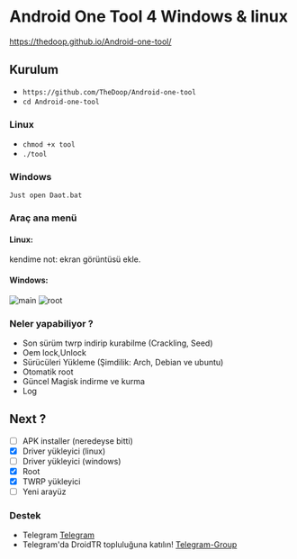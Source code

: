 # Android One Tool 4 Windows & linux
https://thedoop.github.io/Android-one-tool/

##  Kurulum

* ```https://github.com/TheDoop/Android-one-tool```
* ```cd Android-one-tool```

### Linux
* ```chmod +x tool```
* ```./tool```
### Windows
```Just open Daot.bat```


### Araç ana menü

#### Linux:
kendime not: ekran görüntüsü ekle.

#### Windows:
![main](https://github.com/TheDoop/Android-one-tool/blob/master/%C4%B0mages/main.PNG?raw=true)
![root](https://github.com/TheDoop/Android-one-tool/blob/master/%C4%B0mages/root.PNG?raw=true)

### Neler yapabiliyor ?
* Son sürüm twrp indirip kurabilme (Crackling, Seed)
* Oem lock,Unlock
* Sürücüleri Yükleme (Şimdilik: Arch, Debian ve ubuntu)
* Otomatik root
* Güncel Magisk indirme ve kurma
* Log

## Next ?
- [ ] APK installer (neredeyse bitti)
- [x] Driver yükleyici (linux)
- [ ] Driver yükleyici (windows)
- [x] Root
- [x] TWRP yükleyici
- [ ] Yeni arayüz

### Destek
* Telegram
[Telegram](http://t.me/F_Doop)
* Telegram'da DroidTR topluluğuna katılın!
[Telegram-Group](https://t.me/joinchat/droidtr)
